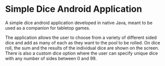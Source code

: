 # Simple Dice Android Application

A simple dice android application developed in native Java, meant to be used as a companion for tabletop games. 

The application allows the user to choose from a variety of different sided dice and add as many of each as they want to the pool to be rolled. On dice roll, the sum and the results of the individual dice are shown on the screen. There is also a custom dice option where the user can specify unique dice with any number of sides between 0 and 99.  
